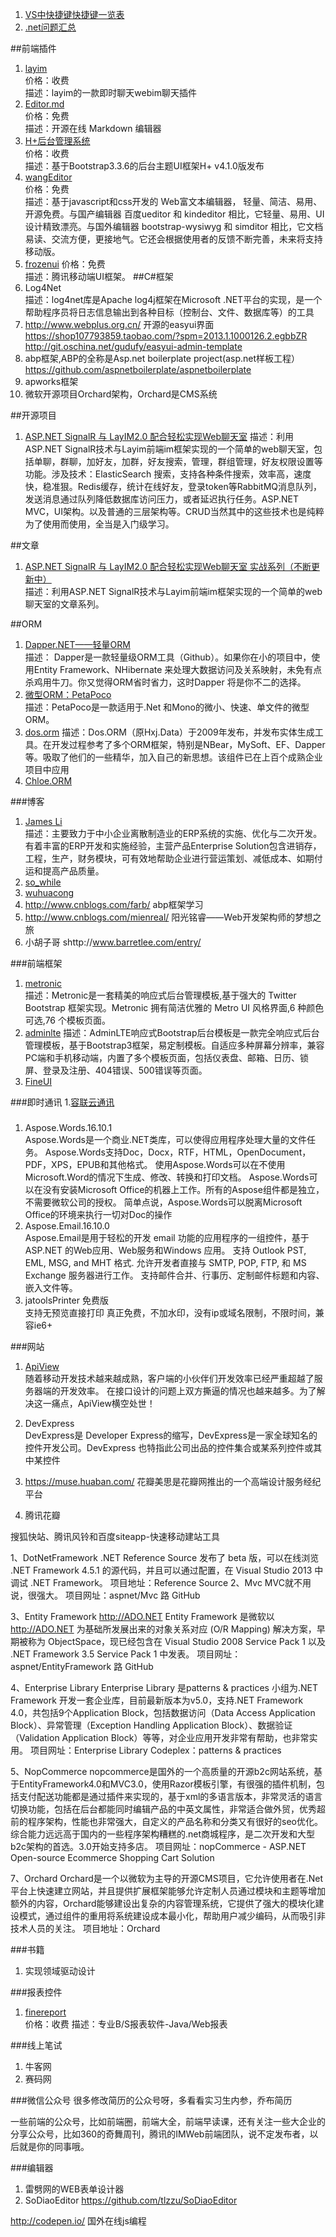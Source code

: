 
1. [VS中快捷键快捷键一览表](VS中快捷键快捷键一览表.md)
2. [.net问题汇总](.net问题汇总.md)  

##前端插件
1. [layim](http://layim.layui.com/)  
	价格：收费   
	描述：layim的一款即时聊天webim聊天插件
2. [Editor.md](https://github.com/pandao/editor.md)  
    价格：免费  
	描述：开源在线 Markdown 编辑器
3. [H+后台管理系统](http://www.zi-han.net/)  
    价格：收费  
	描述：基于Bootstrap3.3.6的后台主题UI框架H+ v4.1.0版发布
4. [wangEditor](http://www.wangeditor.com/)  
    价格：免费  
	描述：基于javascript和css开发的 Web富文本编辑器， 轻量、简洁、易用、开源免费。与国产编辑器 百度ueditor 和 kindeditor 相比，它轻量、易用、UI设计精致漂亮。与国外编辑器 bootstrap-wysiwyg 和 simditor 相比，它文档易读、交流方便，更接地气。它还会根据使用者的反馈不断完善，未来将支持移动版。
5. [frozenui](https://github.com/frozenui/frozenui)
    价格：免费  
	描述：腾讯移动端UI框架。
##C#框架
1. Log4Net  
	描述：log4net库是Apache log4j框架在Microsoft .NET平台的实现，是一个帮助程序员将日志信息输出到各种目标（控制台、文件、数据库等）的工具
2. http://www.webplus.org.cn/  开源的easyui界面
https://shop107793859.taobao.com/?spm=2013.1.1000126.2.egbbZR
http://git.oschina.net/gudufy/easyui-admin-template
3. abp框架,ABP的全称是Asp.net boilerplate project(asp.net样板工程）https://github.com/aspnetboilerplate/aspnetboilerplate
4. apworks框架
5. 微软开源项目Orchard架构，Orchard是CMS系统

##开源项目
1. [ASP.NET SignalR 与 LayIM2.0 配合轻松实现Web聊天室](https://github.com/fanpan26/LayIM_NetClient/)
	描述：利用ASP.NET SignalR技术与Layim前端im框架实现的一个简单的web聊天室，包括单聊，群聊，加好友，加群，好友搜索，管理，群组管理，好友权限设置等功能。涉及技术：ElasticSearch 搜索，支持各种条件搜索，效率高，速度快，稳准狠。Redis缓存，统计在线好友，登录token等RabbitMQ消息队列，发送消息通过队列降低数据库访问压力，或者延迟执行任务。ASP.NET MVC，UI架构。以及普通的三层架构等。CRUD当然其中的这些技术也是纯粹为了使用而使用，全当是入门级学习。


##文章
1. [ASP.NET SignalR 与 LayIM2.0 配合轻松实现Web聊天室 实战系列（不断更新中）](http://www.cnblogs.com/panzi/p/5767095.html)  
	描述：利用ASP.NET SignalR技术与Layim前端im框架实现的一个简单的web聊天室的文章系列。


##ORM
1. [Dapper.NET——轻量ORM](https://github.com/StackExchange/dapper-dot-net)   
	描述： Dapper是一款轻量级ORM工具（Github）。如果你在小的项目中，使用Entity Framework、NHibernate 来处理大数据访问及关系映射，未免有点杀鸡用牛刀。你又觉得ORM省时省力，这时Dapper 将是你不二的选择。
2. [微型ORM：PetaPoco](https://github.com/toptensoftware/petapoco)  
	描述：PetaPoco是一款适用于.Net 和Mono的微小、快速、单文件的微型ORM。
3. [dos.orm]()
	描述：Dos.ORM（原Hxj.Data）于2009年发布，并发布实体生成工具。在开发过程参考了多个ORM框架，特别是NBear，MySoft、EF、Dapper等。吸取了他们的一些精华，加入自己的新思想。该组件已在上百个成熟企业项目中应用
4. [Chloe.ORM ](https://github.com/shuxinqin/Chloe)


###博客
1. [James Li](http://www.cnblogs.com/JamesLi2015/)  
	描述：主要致力于中小企业离散制造业的ERP系统的实施、优化与二次开发。有着丰富的ERP开发和实施经验，主营产品Enterprise Solution包含进销存，工程，生产，财务模块，可有效地帮助企业进行营运策划、减低成本、如期付运和提高产品质量。
2. [so_while](http://www.cnblogs.com/so9527/)
3. [wuhuacong](http://www.cnblogs.com/wuhuacong/)
4. http://www.cnblogs.com/farb/  abp框架学习
5. http://www.cnblogs.com/mienreal/ 阳光铭睿——Web开发架构师的梦想之旅
6. 小胡子哥  shttp://www.barretlee.com/entry/

###前端框架
1. [metronic](http://www.cnblogs.com/JamesLi2015/)  
	描述：Metronic是一套精美的响应式后台管理模板,基于强大的 Twitter Bootstrap 框架实现。Metronic 拥有简洁优雅的 Metro UI 风格界面,6 种颜色可选,76 个模板页面。
2. [adminlte](http://www.cnblogs.com/so9527/)
	描述：AdminLTE响应式Bootstrap后台模板是一款完全响应式后台管理模板，基于Bootstrap3框架，易定制模板。自适应多种屏幕分辨率，兼容PC端和手机移动端，内置了多个模板页面，包括仪表盘、邮箱、日历、锁屏、登录及注册、404错误、500错误等页面。
3. [FineUI](http://fineui.com/)

###即时通讯
1.[容联云通讯](http://www.yuntongxun.com)

###
1. Aspose.Words.16.10.1  
	Aspose.Words是一个商业.NET类库，可以使得应用程序处理大量的文件任务。
	Aspose.Words支持Doc，Docx，RTF，HTML，OpenDocument，PDF，XPS，EPUB和其他格式。
	使用Aspose.Words可以在不使用Microsoft.Word的情况下生成、修改、转换和打印文档。
	Aspose.Words可以在没有安装Microsoft Office的机器上工作。所有的Aspose组件都是独立，不需要微软公司的授权。
	简单点说，Aspose.Words可以脱离Microsoft Office的环境来执行一切对Doc的操作
2. Aspose.Email.16.10.0  
	Aspose.Email是用于轻松的开发 email 功能的应用程序的一组控件，基于 ASP.NET 的Web应用、Web服务和Windows 应用。
	支持 Outlook PST, EML, MSG, and MHT 格式. 允许开发者直接与 SMTP, POP, FTP, 和 MS Exchange 服务器进行工作。
	支持邮件合并、行事历、定制邮件标题和内容、嵌入文件等。
3. jatoolsPrinter 免费版  
	支持无预览直接打印
	真正免费，不加水印，没有ip或域名限制，不限时间，兼容ie6+


###网站
1. [ApiView](https://apiview.com/)  
	随着移动开发技术越来越成熟，客户端的小伙伴们开发效率已经严重超越了服务器端的开发效率。
	在接口设计的问题上双方撕逼的情况也越来越多。为了解决这一痛点，ApiView横空处世！

1. DevExpress  
	DevExpress是 Developer Express的缩写，DevExpress是一家全球知名的控件开发公司。DevExpress 也特指此公司出品的控件集合或某系列控件或其中某控件

1. https://muse.huaban.com/ 花瓣美思是花瓣网推出的一个高端设计服务经纪平台

2. 腾讯花瓣

搜狐快站、腾讯风铃和百度siteapp-快速移动建站工具





1、DotNetFramework 
.NET Reference Source 发布了 beta 版，可以在线浏览 .NET Framework 4.5.1 的源代码，并且可以通过配置，在 Visual Studio 2013 中调试 .NET Framework。
项目地址：Reference Source
2、Mvc
MVC就不用说，很强大。
项目网址：aspnet/Mvc 路 GitHub

3、Entity Framework
http://ADO.NET Entity Framework 是微软以 http://ADO.NET 为基础所发展出来的对象关系对应 (O/R Mapping) 解决方案，早期被称为 ObjectSpace，现已经包含在 Visual Studio 2008 Service Pack 1 以及 .NET Framework 3.5 Service Pack 1 中发表。
项目网址：aspnet/EntityFramework 路 GitHub

4、Enterprise Library
Enterprise Library 是patterns & practices 小组为.NET Framework 开发一套企业库，目前最新版本为v5.0，支持.NET Framework 4.0，共包括9个Application Block，包括数据访问（Data Access Application Block）、异常管理（Exception Handling Application Block）、数据验证（Validation Application Block）等等，对企业应用开发非常有帮助，也非常实用。
项目网址：Enterprise Library
Codeplex：patterns & practices

5、NopCommerce 
nopcommerce是国外的一个高质量的开源b2c网站系统，基于EntityFramework4.0和MVC3.0，使用Razor模板引擎，有很强的插件机制，包括支付配送功能都是通过插件来实现的，基于xml的多语言版本，非常灵活的语言切换功能，包括在后台都能同时编辑产品的中英文属性，非常适合做外贸，优秀超前的程序架构，性能也非常强大，自定义的产品名称和分类又有很好的seo优化。综合能力远远高于国内的一些程序架构糟糕的.net商城程序，是二次开发和大型b2c架构的首选。3.0开始支持多店。
项目网址：nopCommerce - ASP.NET Open-source Ecommerce Shopping Cart Solution

7、Orchard
Orchard是一个以微软为主导的开源CMS项目，它允许使用者在.Net平台上快速建立网站，并且提供扩展框架能够允许定制人员通过模块和主题等增加额外的内容，Orchard能够建设出复杂的内容管理系统，它提供了强大的模块化建设模式，通过组件的重用将系统建设成本最小化，帮助用户减少编码，从而吸引非技术人员的关注。
项目地址：Orchard

###书籍
1. 实现领域驱动设计



###报表控件
1. [finereport](http://www.finereport.com/)  
	价格：收费
	描述：专业B/S报表软件-Java/Web报表 



###线上笔试
1. 牛客网
2. 赛码网

###微信公众号
很多修改简历的公众号呀，多看看实习生内参，乔布简历

一些前端的公众号，比如前端圈，前端大全，前端早读课，还有关注一些大企业的分享公众号，比如360的奇舞周刊，腾讯的IMWeb前端团队，说不定发布者，以后就是你的同事哦。


###编辑器
1. 雷劈网的WEB表单设计器
2. SoDiaoEditor https://github.com/tlzzu/SoDiaoEditor

http://codepen.io/ 国外在线js编程





